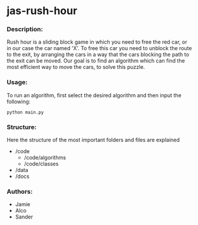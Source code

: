 # jas-rush-hour


### Description:
Rush hour is a sliding block game in which you need to free the red car, or in our case the car named 'X'. To free this car you need to unblock the route to the exit, by arranging the cars in a way that the cars blocking the path to the exit can be moved. Our goal is to find an algorithm which can find the most efficient way to move the cars, to solve this puzzle.

### Usage:
To run an algorithm, first select the desired algorithm and then input the following:
```
python main.py
```

### Structure:
Here the structure of the most important folders and files are explained
* /code
    * /code/algorithms
    * /code/classes
* /data
* /docs

### Authors:
* Jamie
* Alco
* Sander